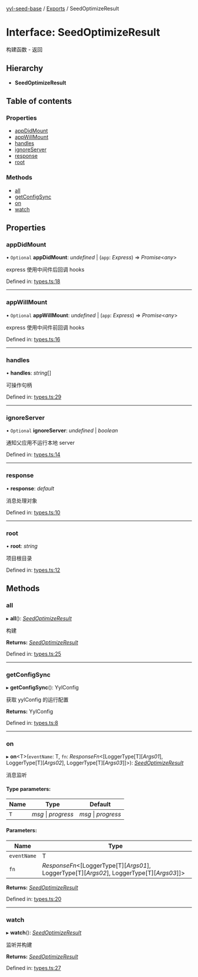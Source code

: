 [yyl-seed-base](../README.md) / [Exports](../modules.md) / SeedOptimizeResult

# Interface: SeedOptimizeResult

构建函数 - 返回

## Hierarchy

* **SeedOptimizeResult**

## Table of contents

### Properties

- [appDidMount](seedoptimizeresult.md#appdidmount)
- [appWillMount](seedoptimizeresult.md#appwillmount)
- [handles](seedoptimizeresult.md#handles)
- [ignoreServer](seedoptimizeresult.md#ignoreserver)
- [response](seedoptimizeresult.md#response)
- [root](seedoptimizeresult.md#root)

### Methods

- [all](seedoptimizeresult.md#all)
- [getConfigSync](seedoptimizeresult.md#getconfigsync)
- [on](seedoptimizeresult.md#on)
- [watch](seedoptimizeresult.md#watch)

## Properties

### appDidMount

• `Optional` **appDidMount**: *undefined* \| (`app`: *Express*) => *Promise*<*any*\>

express 使用中间件后回调 hooks

Defined in: [types.ts:18](https://github.com/yyl-team/yyl-seed-base/blob/de3a34f/src/types.ts#L18)

___

### appWillMount

• `Optional` **appWillMount**: *undefined* \| (`app`: *Express*) => *Promise*<*any*\>

express 使用中间件前回调 hooks

Defined in: [types.ts:16](https://github.com/yyl-team/yyl-seed-base/blob/de3a34f/src/types.ts#L16)

___

### handles

• **handles**: *string*[]

可操作句柄

Defined in: [types.ts:29](https://github.com/yyl-team/yyl-seed-base/blob/de3a34f/src/types.ts#L29)

___

### ignoreServer

• `Optional` **ignoreServer**: *undefined* \| *boolean*

通知父应用不运行本地 server

Defined in: [types.ts:14](https://github.com/yyl-team/yyl-seed-base/blob/de3a34f/src/types.ts#L14)

___

### response

• **response**: *default*

消息处理对象

Defined in: [types.ts:10](https://github.com/yyl-team/yyl-seed-base/blob/de3a34f/src/types.ts#L10)

___

### root

• **root**: *string*

项目根目录

Defined in: [types.ts:12](https://github.com/yyl-team/yyl-seed-base/blob/de3a34f/src/types.ts#L12)

## Methods

### all

▸ **all**(): [*SeedOptimizeResult*](seedoptimizeresult.md)

构建

**Returns:** [*SeedOptimizeResult*](seedoptimizeresult.md)

Defined in: [types.ts:25](https://github.com/yyl-team/yyl-seed-base/blob/de3a34f/src/types.ts#L25)

___

### getConfigSync

▸ **getConfigSync**(): YylConfig

获取 yylConfig 的运行配置

**Returns:** YylConfig

Defined in: [types.ts:8](https://github.com/yyl-team/yyl-seed-base/blob/de3a34f/src/types.ts#L8)

___

### on

▸ **on**<T\>(`eventName`: T, `fn`: *ResponseFn*<[LoggerType[T][*Args01*], LoggerType[T][*Args02*], LoggerType[T][*Args03*]]\>): [*SeedOptimizeResult*](seedoptimizeresult.md)

消息监听

#### Type parameters:

Name | Type | Default |
------ | ------ | ------ |
`T` | *msg* \| *progress* | *msg* \| *progress* |

#### Parameters:

Name | Type |
------ | ------ |
`eventName` | T |
`fn` | *ResponseFn*<[LoggerType[T][*Args01*], LoggerType[T][*Args02*], LoggerType[T][*Args03*]]\> |

**Returns:** [*SeedOptimizeResult*](seedoptimizeresult.md)

Defined in: [types.ts:20](https://github.com/yyl-team/yyl-seed-base/blob/de3a34f/src/types.ts#L20)

___

### watch

▸ **watch**(): [*SeedOptimizeResult*](seedoptimizeresult.md)

监听并构建

**Returns:** [*SeedOptimizeResult*](seedoptimizeresult.md)

Defined in: [types.ts:27](https://github.com/yyl-team/yyl-seed-base/blob/de3a34f/src/types.ts#L27)

